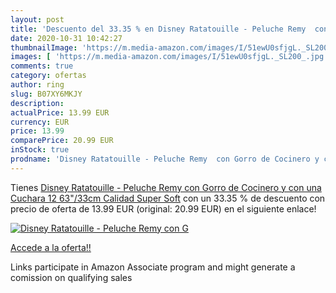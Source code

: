 ```yaml
---
layout: post
title: 'Descuento del 33.35 % en Disney Ratatouille - Peluche Remy  con G'
date: 2020-10-31 10:42:27
thumbnailImage: 'https://m.media-amazon.com/images/I/51ewU0sfjgL._SL200_.jpg'
images: [ 'https://m.media-amazon.com/images/I/51ewU0sfjgL._SL200_.jpg' ]
comments: true
category: ofertas
author: ring
slug: B07XY6MKJY
description:
actualPrice: 13.99 EUR
currency: EUR
price: 13.99
comparePrice: 20.99 EUR
inStock: true
prodname: 'Disney Ratatouille - Peluche Remy  con Gorro de Cocinero y con una Cuchara 12 63"/33cm Calidad Super Soft'
---
```


Tienes [Disney Ratatouille - Peluche Remy  con Gorro de Cocinero y con una Cuchara 12 63"/33cm Calidad Super Soft](https://www.amazon.es/dp/B07XY6MKJY/?tag=tolees-21) con un 33.35 % de descuento con precio de oferta de 13.99 EUR (original: 20.99 EUR) en el siguiente enlace!

[![Disney Ratatouille - Peluche Remy  con G](https://m.media-amazon.com/images/I/51ewU0sfjgL._SL200_.jpg)](https://www.amazon.es/dp/B07XY6MKJY/?tag=tolees-21)

[Accede a la oferta!!](https://www.amazon.es/dp/B07XY6MKJY/?tag=tolees-21)

Links participate in Amazon Associate program and might generate a comission on qualifying sales


